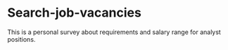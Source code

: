 # Search-job-vacancies
This is a personal survey about requirements and salary range for analyst positions.

